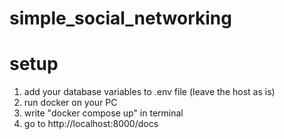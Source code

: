 # simple_social_networking

# setup

1. add your database variables to .env file (leave the host as is)
2. run docker on your PC
3. write "docker compose up" in terminal
4. go to http://localhost:8000/docs